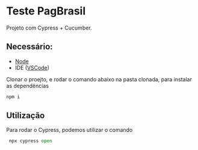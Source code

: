 # Teste PagBrasil

Projeto com Cypress + Cucumber.

## Necessário:

- [Node](https://nodejs.org/en/)
- IDE ([VSCode](https://code.visualstudio.com/))

Clonar o proejto, e rodar o comando abaixo na pasta clonada, para instalar as dependências

```bash
npm i
```

## Utilização
Para rodar o Cypress, podemos utilizar o comando

```python
 npx cypress open
```

